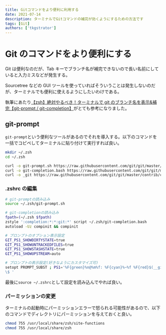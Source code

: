 ```yaml
---
title: Gitコマンドをより便利に利用する
date: 2021-07-14
description: ターミナルでGitコマンドの補完が効くようにするための方法です
tags: [Git]
authors: ['tkgstrator']
---
```


# Git のコマンドをより便利にする

Git は便利なのだが、Tab キーでブランチ名が補完できないので長い名前にしていると入力ミスなどが発生する。

Sourcetree などの GUI ツールを使っていればそういうことは発生しないのだが、ターミナルでも便利に使えるようにしたいわけである。

執筆にあたり[【zsh】絶対やるべき！ターミナルで git のブランチ名を表示&補完【git-prompt / git-completion】](https://qiita.com/mikan3rd/items/d41a8ca26523f950ea9d)がとても参考になりました。

## git-prompt

`git-prompt`という便利なツールがあるのでそれを導入する。以下のコマンドを一括でコピペしてターミナルに貼り付けて実行すれば良い。

```sh
mkdir ~/.zsh
cd ~/.zsh

curl -o git-prompt.sh https://raw.githubusercontent.com/git/git/master/contrib/completion/git-prompt.sh
curl -o git-completion.bash https://raw.githubusercontent.com/git/git/master/contrib/completion/git-completion.bash
curl -o _git https://raw.githubusercontent.com/git/git/master/contrib/completion/git-completion.zsh
```

### .zshrc の編集

```sh
# git-promptの読み込み
source ~/.zsh/git-prompt.sh

# git-completionの読み込み
fpath=(~/.zsh $fpath)
zstyle ':completion:*:*:git:*' script ~/.zsh/git-completion.bash
autoload -Uz compinit && compinit

# プロンプトのオプション表示設定
GIT_PS1_SHOWDIRTYSTATE=true
GIT_PS1_SHOWUNTRACKEDFILES=true
GIT_PS1_SHOWSTASHSTATE=true
GIT_PS1_SHOWUPSTREAM=auto

# プロンプトの表示設定(好きなようにカスタマイズ可)
setopt PROMPT_SUBST ; PS1='%F{green}%n@%m%f: %F{cyan}%~%f %F{red}$(__git_ps1 "(%s)")%f
\$ '
```

最後に`source ~/.zshrc`として設定を読み込んでやれば良い。

### パーミッションの変更

ターミナルの起動時にパーミッションエラーで怒られる可能性があるので、以下のコマンドでディレクトリにパーミッションを与えておくと良い。

```sh
chmod 755 /usr/local/share/zsh/site-functions
chmod 755 /usr/local/share/zsh
```


